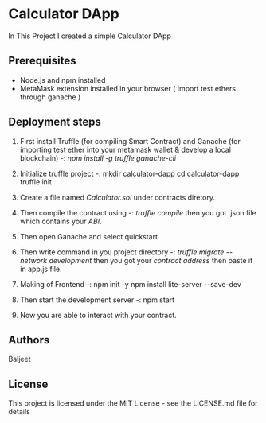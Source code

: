 # Calculator DApp
In This Project I created a simple Calculator DApp
## Prerequisites
- Node.js and npm installed
- MetaMask extension installed in your browser ( import test ethers through ganache )

## Deployment steps

1. First install Truffle (for compiling Smart Contract) and Ganache (for importing test ether into your metamask wallet & develop a local blockchain) -: 
  *npm install -g truffle ganache-cli*
   
2. Initialize truffle project -: 
   mkdir calculator-dapp
   cd calculator-dapp
   truffle init

3. Create a file named *Calculator.sol* under contracts diretory.

4. Then compile the contract using -:
   *truffle compile*
   then you got .json file which contains your *ABI*.

5. Then open Ganache and select quickstart.

6. Then write command in you project directory -:
   *truffle migrate --network development*
   then you got your *contract address* then paste it in app.js file.

7. Making of Frontend -:
   npm init -y
   npm install lite-server --save-dev

8. Then start the development server -:
   npm start

9. Now you are able to interact with your contract.


## Authors

Baljeet

## License

This project is licensed under the MIT License - see the LICENSE.md file for details
